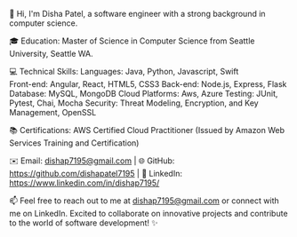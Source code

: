 👋 Hi, I'm Disha Patel, a software engineer with a strong background in computer science. 

🎓 Education: Master of Science in Computer Science from Seattle University, Seattle WA.

💻 Technical Skills: 
Languages: Java, Python, Javascript, Swift  
Front-end: Angular, React, HTML5, CSS3 
Back-end: Node.js, Express, Flask
Database: MySQL, MongoDB 
Cloud Platforms: Aws, Azure
Testing: JUnit, Pytest, Chai, Mocha
Security: Threat Modeling, Encryption, and Key Management, OpenSSL

📚 Certifications: AWS Certified Cloud Practitioner (Issued by Amazon Web Services Training and Certification)

✉️ Email: dishap7195@gmail.com | 
🌐 GitHub: https://github.com/dishapatel7195 | 
🔗 LinkedIn: https://www.linkedin.com/in/dishap7195/

📫 Feel free to reach out to me at dishap7195@gmail.com or connect with me on LinkedIn.
Excited to collaborate on innovative projects and contribute to the world of software development! ✨
